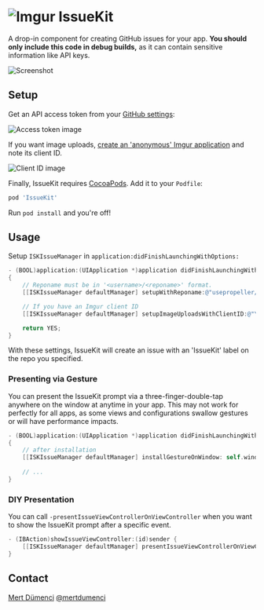 # ![Imgur](http://i.imgur.com/UXN1tVV.png) IssueKit

A drop-in component for creating GitHub issues for your app. **You should only include this code in debug builds,** as it can contain sensitive information like API keys.

![Screenshot](http://i.imgur.com/vyjd3sMl.png?1)

## Setup

Get an API access token from your [GitHub settings](https://github.com/settings/applications):

![Access token image](http://i.imgur.com/cJqyqam.png)

If you want image uploads, [create an 'anonymous' Imgur application](http://api.imgur.com/oauth2/addclient) and note its client ID.

![Client ID image](http://i.imgur.com/i50KbnX.png)

Finally, IssueKit requires [CocoaPods](http://cocoapods.org). Add it to your `Podfile`:

```ruby
pod 'IssueKit'
```

Run `pod install` and you're off!

## Usage

Setup `ISKIssueManager` in `application:didFinishLaunchingWithOptions:`

```Objective-C
- (BOOL)application:(UIApplication *)application didFinishLaunchingWithOptions:(NSDictionary *)launchOptions
{
    // Reponame must be in '<username>/<reponame>' format.
    [[ISKIssueManager defaultManager] setupWithReponame:@"usepropeller/IssueKit" andAccessToken:@"YOUR_GITHUB_ACCESS_TOKEN"];

    // If you have an Imgur client ID
    [[ISKIssueManager defaultManager] setupImageUploadsWithClientID:@"YOUR_IMGUR_CLIENT_ID"];

    return YES;
}
```

With these settings, IssueKit will create an issue with an 'IssueKit' label on the repo you specified.

### Presenting via Gesture

You can present the IssueKit prompt via a three-finger-double-tap anywhere on the window at anytime in your app. This may not work for perfectly for all apps, as some views and configurations swallow gestures or will have performance impacts.

```Objective-C
- (BOOL)application:(UIApplication *)application didFinishLaunchingWithOptions:(NSDictionary *)launchOptions
{
    // after installation
    [[ISKIssueManager defaultManager] installGestureOnWindow: self.window];
    
    // ...
}
```

### DIY Presentation

You can call `-presentIssueViewControllerOnViewController` when you want to show the IssueKit prompt after a specific event.

```Objective-C
- (IBAction)showIssueViewController:(id)sender {
    [[ISKIssueManager defaultManager] presentIssueViewControllerOnViewController:self];
}
```

## Contact

[Mert Dümenci](http://dumenci.me/)
[@mertdumenci](https://twitter.com/mertdumenci)
